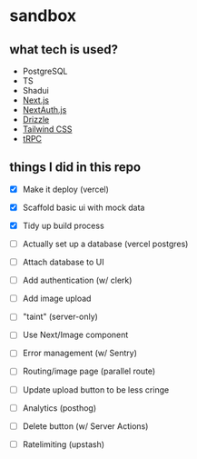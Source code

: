 # sandbox


## what tech is used?
- PostgreSQL
- TS
- Shadui
- [Next.js](https://nextjs.org)
- [NextAuth.js](https://next-auth.js.org)
- [Drizzle](https://orm.drizzle.team)
- [Tailwind CSS](https://tailwindcss.com)
- [tRPC](https://trpc.io)



## things I did in this repo


- [x]   Make it deploy (vercel)
- [x]	Scaffold basic ui with mock data
- [x]	Tidy up build process
- [ ]	Actually set up a database (vercel postgres)
- [ ]	Attach database to UI
- [ ]	Add authentication (w/ clerk)
- [ ]	Add image upload
- [ ]	"taint" (server-only)
- [ ]	Use Next/Image component
- [ ]	Error management (w/ Sentry)
- [ ]	Routing/image page (parallel route)
- [ ]	Update upload button to be less cringe
- [ ]	Analytics (posthog)
- [ ]	Delete button (w/ Server Actions)
- [ ]	Ratelimiting (upstash)


<!-- 

01) create scaffold

pnpm create t3-app@latest
git commit -m “init”


02) run

pnpm dev 





-->